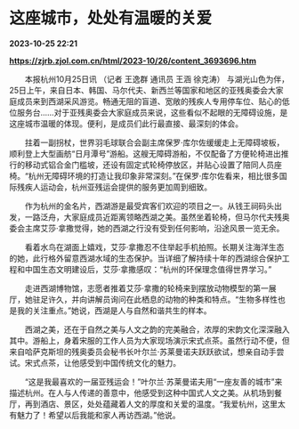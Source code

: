 # 这座城市，处处有温暖的关爱

**2023-10-25 22:21**

**https://zjrb.zjol.com.cn/html/2023-10/26/content_3693696.htm**

　　本报杭州10月25日讯 （记者 王逸群 通讯员 王涵 徐克涛） 与湖光山色为伴，25日上午，来自日本、韩国、马尔代夫、新西兰等国家和地区的亚残奥委会大家庭成员来到西湖采风游览。畅通无阻的盲道、宽敞的残疾人专用停车位、贴心的低位服务台……对于亚残奥委会大家庭成员来说，这些看似不起眼的无障碍设施，是这座城市温暖的体现。便利，是成员们此行最直接、最深刻的体会。

　　拄着一副拐杖，世界羽毛球联合会副主席保罗·库尔佐缓缓走上无障碍坡板，顺利登上大型画舫“日月潭号”游船。这艘无障碍游船，不仅配备了方便轮椅进出推行的移动式铝合金门槛坡，还设有固定式轮椅停放区，并贴心设置了陪同人员座椅。“杭州无障碍环境的打造让我印象非常深刻。”在保罗·库尔佐看来，相比很多国际残疾人运动会，杭州亚残运会提供的服务更加周到细致。

　　作为杭州的金名片，西湖游是最受宾客们欢迎的项目之一。从钱王祠码头出发，一路泛舟，大家庭成员近距离领略西湖之美。虽然坐着轮椅，但马尔代夫残奥委会主席艾莎·拿撒觉得，她的西湖之行没有受到任何影响，沿途风景一览无余。

　　看着水鸟在湖面上嬉戏，艾莎·拿撒忍不住举起手机拍照。长期关注海洋生态的她，此行格外留意西湖水域的生态保护。当详细了解持续十年的西湖综合保护工程和中国生态文明建设后，艾莎·拿撒感叹：“杭州的环保理念值得世界学习。”

　　走进西湖博物馆，志愿者推着艾莎·拿撒的轮椅来到摆放动物模型的第一展厅，她驻足许久，并向讲解员询问在此栖息的动物的种类和特点。“生物多样性也是我的关注重点。”她说，西湖是人与自然和谐共生的样本。

　　西湖之美，还在于自然之美与人文之韵的完美融合，浓厚的宋韵文化深深融入其中。游船上，身着宋服的工作人员为大家现场演示宋式点茶。虽然行动不便，但来自哈萨克斯坦的残奥委员会秘书长叶尔兰·苏莱曼诺夫跃跃欲试，想亲自动手尝试。宋式点茶，让他感受到中国传统文化的魅力。

　　“这是我最喜欢的一届亚残运会！”叶尔兰·苏莱曼诺夫用“一座友善的城市”来描述杭州。在人与人传递的善意中，他感受到这种中国式人文之美。从机场到餐厅，再到酒店、景区，处处蕴藏着人文的厚度和关爱的温度。“我爱杭州，这里太有魅力了！希望以后我能和家人再访西湖。”他说。